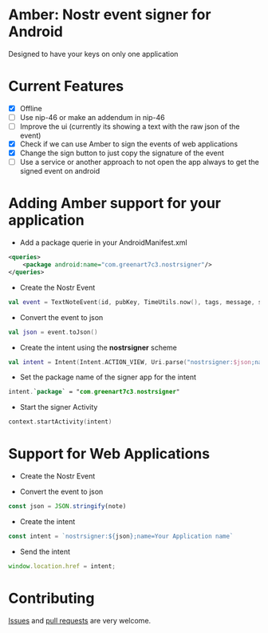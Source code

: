 # Amber: Nostr event signer for Android

Designed to have your keys on only one application

# Current Features

- [x] Offline
- [ ] Use nip-46 or make an addendum in nip-46
- [ ] Improve the ui (currently its showing a text with the raw json of the event)
- [x] Check if we can use Amber to sign the events of web applications
- [x] Change the sign button to just copy the signature of the event
- [ ] Use a service or another approach to not open the app always to get the signed event on android

# Adding Amber support for your application

* Add a package querie in your AndroidManifest.xml

```xml
<queries>
    <package android:name="com.greenart7c3.nostrsigner"/>
</queries>
```

* Create the Nostr Event

```kotlin
val event = TextNoteEvent(id, pubKey, TimeUtils.now(), tags, message, signature = "")
```

* Convert the event to json

```kotlin
val json = event.toJson()
```

* Create the intent using the **nostrsigner** scheme

```kotlin
val intent = Intent(Intent.ACTION_VIEW, Uri.parse("nostrsigner:$json;name=Your Application name"))
```

* Set the package name of the signer app for the intent

```kotlin
intent.`package` = "com.greenart7c3.nostrsigner"
```

* Start the signer Activity

```kotlin
context.startActivity(intent)
```

# Support for Web Applications

* Create the Nostr Event

* Convert the event to json

```js
const json = JSON.stringify(note)
```

* Create the intent

```js
const intent = `nostrsigner:${json};name=Your Application name`
```

* Send the intent

```js
window.location.href = intent;
```

# Contributing

[Issues](https://github.com/greenart7c3/Amber/issues) and [pull requests](https://github.com/greenart7c3/Amber/pulls) are very welcome.

